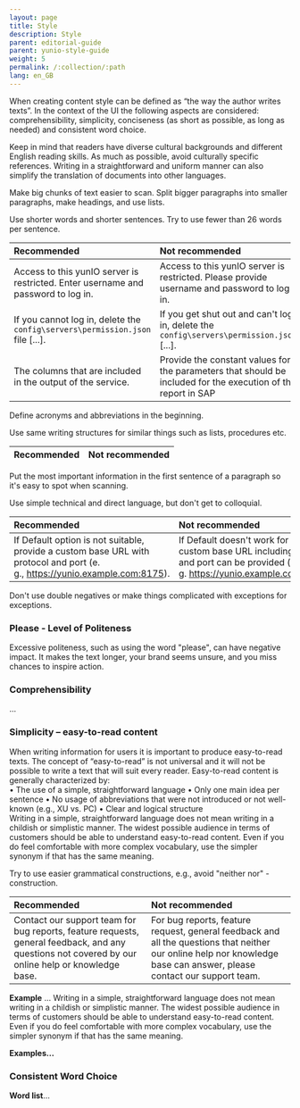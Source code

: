 ```yaml
---
layout: page
title: Style
description: Style
parent: editorial-guide
parent: yunio-style-guide
weight: 5
permalink: /:collection/:path
lang: en_GB
---
```


When creating content style can be defined as “the way the author writes texts”. In the context of the UI the following aspects are considered: comprehensibility, simplicity, conciseness (as short as possible, as long as needed) and consistent word choice.

Keep in mind that readers have diverse cultural backgrounds and different English reading skills. As much as possible, avoid culturally specific references. Writing in a straightforward and uniform manner can also simplify the translation of documents into other languages.

Make big chunks of text easier to scan. Split bigger paragraphs into smaller paragraphs, make headings, and use lists.

Use shorter words and shorter sentences. Try to use fewer than 26 words per sentence.

| Recommended | Not recommended | 
| :------ |:--- |
|Access to this yunIO server is restricted. Enter username and password to log in. |Access to this yunIO server is restricted. Please provide username and password to log in.|
|If you cannot log in, delete the <code>config\servers\permission.json</code> file [...]. | If you get shut out and can't log in, delete the <code>config\servers\permission.json</code> [...]. |
|The columns that are included in the output of the service.|Provide the constant values for the parameters that should be included for the execution of the report in SAP|


Define acronyms and abbreviations in the beginning.

Use same writing structures for similar things such as lists, procedures etc.

| Recommended | Not recommended | 
| :------ |:--- |

Put the most important information in the first sentence of a paragraph so it's easy to spot when scanning.

Use simple technical and direct language, but don't get to colloquial. 

| Recommended | Not recommended | 
| :------ |:--- |
|If Default option is not suitable, provide a custom base URL with protocol and port (e. g., https://yunio.example.com:8175). | If Default doesn't work for you, a custom base URL including protocol and port can be provided (e. g. https://yunio.example.com:8175).|


Don't use double negatives or make things complicated with exceptions for exceptions.

### Please - Level of Politeness
Excessive politeness, such as using the word "please", can have negative impact. It makes the text longer, your brand seems unsure, and you miss chances to inspire action. 

### Comprehensibility 
...


### Simplicity – easy-to-read content
When writing information for users it is important to produce easy-to-read texts. The concept of “easy-to-read” is not universal and it will not be possible to write a text that will suit every reader. Easy-to-read content is generally characterized by:  
• The use of a simple, straightforward language 
• Only one main idea per sentence 
• No usage of abbreviations that were not introduced or not well-known (e.g., XU vs. PC) 
• Clear and logical structure  
Writing in a simple, straightforward language does not mean writing in a childish or simplistic manner. The widest possible audience in terms of customers should be able to understand easy-to-read content. Even if you do feel comfortable with more complex vocabulary, use the simpler synonym if that has the same meaning.  

Try to use easier grammatical constructions, e.g., avoid "neither nor" - construction.

| Recommended | Not recommended | 
| :------ |:--- |
|Contact our support team for bug reports, feature requests, general feedback, and any questions not covered by our online help or knowledge base.|For bug reports, feature request, general feedback and all the questions that neither our online help nor knowledge base can answer, please contact our support team.|

**Example** ...
Writing in a simple, straightforward language does not mean writing in a childish or simplistic manner. The widest possible audience in terms of customers should be able to understand easy-to-read content. Even if you do feel comfortable with more complex vocabulary, use the simpler synonym if that has the same meaning.  

**Examples…**

### Consistent Word Choice
**Word list**...

